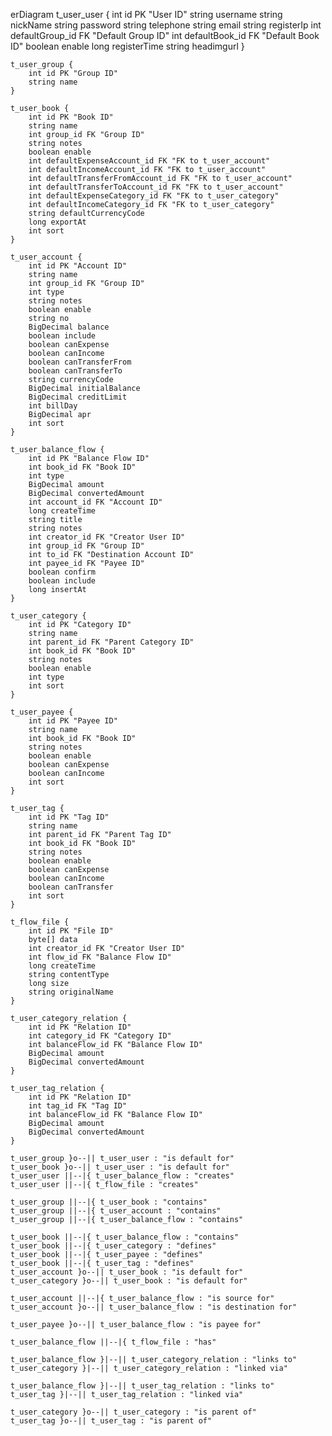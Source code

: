 erDiagram
    t_user_user {
        int id PK "User ID"
        string username
        string nickName
        string password
        string telephone
        string email
        string registerIp
        int defaultGroup_id FK "Default Group ID"
        int defaultBook_id FK "Default Book ID"
        boolean enable
        long registerTime
        string headimgurl
    }

    t_user_group {
        int id PK "Group ID"
        string name
    }

    t_user_book {
        int id PK "Book ID"
        string name
        int group_id FK "Group ID"
        string notes
        boolean enable
        int defaultExpenseAccount_id FK "FK to t_user_account"
        int defaultIncomeAccount_id FK "FK to t_user_account"
        int defaultTransferFromAccount_id FK "FK to t_user_account"
        int defaultTransferToAccount_id FK "FK to t_user_account"
        int defaultExpenseCategory_id FK "FK to t_user_category"
        int defaultIncomeCategory_id FK "FK to t_user_category"
        string defaultCurrencyCode
        long exportAt
        int sort
    }

    t_user_account {
        int id PK "Account ID"
        string name
        int group_id FK "Group ID"
        int type
        string notes
        boolean enable
        string no
        BigDecimal balance
        boolean include
        boolean canExpense
        boolean canIncome
        boolean canTransferFrom
        boolean canTransferTo
        string currencyCode
        BigDecimal initialBalance
        BigDecimal creditLimit
        int billDay
        BigDecimal apr
        int sort
    }

    t_user_balance_flow {
        int id PK "Balance Flow ID"
        int book_id FK "Book ID"
        int type
        BigDecimal amount
        BigDecimal convertedAmount
        int account_id FK "Account ID"
        long createTime
        string title
        string notes
        int creator_id FK "Creator User ID"
        int group_id FK "Group ID"
        int to_id FK "Destination Account ID"
        int payee_id FK "Payee ID"
        boolean confirm
        boolean include
        long insertAt
    }

    t_user_category {
        int id PK "Category ID"
        string name
        int parent_id FK "Parent Category ID"
        int book_id FK "Book ID"
        string notes
        boolean enable
        int type
        int sort
    }

    t_user_payee {
        int id PK "Payee ID"
        string name
        int book_id FK "Book ID"
        string notes
        boolean enable
        boolean canExpense
        boolean canIncome
        int sort
    }

    t_user_tag {
        int id PK "Tag ID"
        string name
        int parent_id FK "Parent Tag ID"
        int book_id FK "Book ID"
        string notes
        boolean enable
        boolean canExpense
        boolean canIncome
        boolean canTransfer
        int sort
    }

    t_flow_file {
        int id PK "File ID"
        byte[] data
        int creator_id FK "Creator User ID"
        int flow_id FK "Balance Flow ID"
        long createTime
        string contentType
        long size
        string originalName
    }

    t_user_category_relation {
        int id PK "Relation ID"
        int category_id FK "Category ID"
        int balanceFlow_id FK "Balance Flow ID"
        BigDecimal amount
        BigDecimal convertedAmount
    }

    t_user_tag_relation {
        int id PK "Relation ID"
        int tag_id FK "Tag ID"
        int balanceFlow_id FK "Balance Flow ID"
        BigDecimal amount
        BigDecimal convertedAmount
    }

    t_user_group }o--|| t_user_user : "is default for"
    t_user_book }o--|| t_user_user : "is default for"
    t_user_user ||--|{ t_user_balance_flow : "creates"
    t_user_user ||--|{ t_flow_file : "creates"

    t_user_group ||--|{ t_user_book : "contains"
    t_user_group ||--|{ t_user_account : "contains"
    t_user_group ||--|{ t_user_balance_flow : "contains"

    t_user_book ||--|{ t_user_balance_flow : "contains"
    t_user_book ||--|{ t_user_category : "defines"
    t_user_book ||--|{ t_user_payee : "defines"
    t_user_book ||--|{ t_user_tag : "defines"
    t_user_account }o--|| t_user_book : "is default for"
    t_user_category }o--|| t_user_book : "is default for"

    t_user_account ||--|{ t_user_balance_flow : "is source for"
    t_user_account }o--|| t_user_balance_flow : "is destination for"

    t_user_payee }o--|| t_user_balance_flow : "is payee for"

    t_user_balance_flow ||--|{ t_flow_file : "has"
    
    t_user_balance_flow }|--|| t_user_category_relation : "links to"
    t_user_category }|--|| t_user_category_relation : "linked via"

    t_user_balance_flow }|--|| t_user_tag_relation : "links to"
    t_user_tag }|--|| t_user_tag_relation : "linked via"

    t_user_category }o--|| t_user_category : "is parent of"
    t_user_tag }o--|| t_user_tag : "is parent of"
